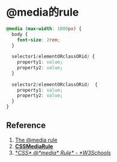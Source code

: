# @media的rule

```css
@media (max-width: 1080px) {
  body {
    font-size: 2rem;
  }
  
  selector1(elementORclassORid) {
    property1: value;
	property2: value;
  }
  
  selector2(elementORclassORid)  {
    property1: value;
	property2: value;
  }
}
```

## Reference

1. [The @media rule](https://www.w3.org/TR/CSS2/media.html)
2. [**CSSMediaRule**](https://developer.mozilla.org/en-US/docs/Web/CSS/@media)
3. [**CSS\* @\*media\* *Rule\* - \*W3Schools**](https://www.w3schools.com/cssref/css3_pr_mediaquery.asp)



